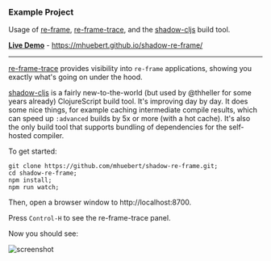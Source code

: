 ### Example Project

Usage of [re-frame](https://github.com/Day8/re-frame), [re-frame-trace](https://github.com/Day8/re-frame-trace), and the [shadow-cljs](https://github.com/thheller/shadow-cljs/) build tool.

**[Live Demo](https://mhuebert.github.io/shadow-re-frame/)** - https://mhuebert.github.io/shadow-re-frame/

----

[re-frame-trace](https://github.com/Day8/re-frame-trace) provides visibility into `re-frame` applications, showing you exactly what's going on under the hood. 

[shadow-cljs](https://github.com/thheller/shadow-cljs/) is a fairly new-to-the-world (but used by @thheller for some years already) ClojureScript build tool. It's improving day by day. It does some nice things, for example caching intermediate compile results, which can speed up `:advanced` builds by 5x or more (with a hot cache). It's also the only build tool that supports bundling of dependencies for the self-hosted compiler.

To get started:

```
git clone https://github.com/mhuebert/shadow-re-frame.git;
cd shadow-re-frame;
npm install;
npm run watch;
```

Then, open a browser window to http://localhost:8700.

Press `Control-H` to see the re-frame-trace panel.

Now you should see:

![screenshot](https://i.imgur.com/TK2rO24.png)
